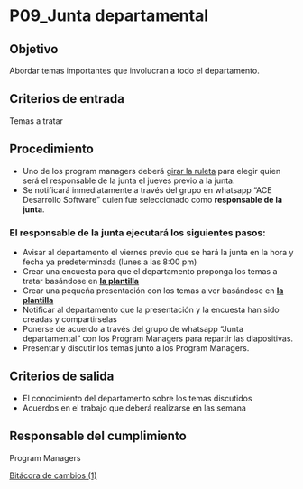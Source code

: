 # P09_Junta departamental

## **Objetivo**

Abordar temas importantes que involucran a todo el departamento.

## **Criterios de entrada**

Temas a tratar

## **Procedimiento**

- Uno de los program managers deberá [girar la ruleta](https://es.piliapp.com/random/wheel/) para elegir quien será el responsable de la junta el jueves previo a la junta.
- Se notificará inmediatamente a través del grupo en whatsapp “ACE Desarrollo Software” quien fue seleccionado como **responsable de la junta**.

### **El responsable de la junta ejecutará los siguientes pasos:**

- Avisar al departamento el viernes previo que se hará la junta en la hora y fecha ya predeterminada (lunes a las 8:00 pm)
- Crear una encuesta para que el departamento proponga los temas a tratar basándose en **[la plantilla](https://docs.google.com/forms/d/1F68s2NETt5KplNdKnwn7OZi0Ii1kY8EimnXCymsJlR0/edit?usp=sharing)**
- Crear una pequeña presentación con los temas a ver basándose en **[la plantilla](https://www.canva.com/design/DAE-PzCgATA/gakpUkExQyBx96Kpa1LRTA/edit?utm_content=DAE-PzCgATA&utm_campaign=designshare&utm_medium=link2&utm_source=sharebutton)**
- Notificar al departamento que la presentación y la encuesta han sido creadas y compartirselas
- Ponerse de acuerdo a través del grupo de whatsapp “Junta departamental” con los Program Managers para repartir las diapositivas.
- Presentar y discutir los temas junto a los Program Managers.

## **Criterios de salida**

- El conocimiento del departamento sobre los temas discutidos
- Acuerdos en el trabajo que deberá realizarse en las semana

## **Responsable del cumplimiento**

Program Managers

[Bitácora de cambios (1)](P09_Junta%20departamental%20359b02816577489d9b420769d4765972/Bita%CC%81cora%20de%20cambios%20(1)%2038679aad22d347beaeb58f276d70f8a7.csv)